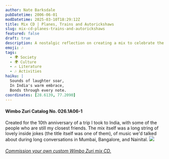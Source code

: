 ```yaml
---
author: Nate Barksdale
pubDatetime: 2006-06-01
modDatetime: 2025-03-10T18:29:12Z
title: Mix CD | Planes, Trains and Autorickshaws
slug: mix-cd-planes-trains-and-autorickshaws
featured: false
draft: true
description: A nostalgic reflection on creating a mix to celebrate the friendships and memories made during a trip to India, filled with inside jokes and cherished music.
emoji: 🎶
tags:
  - 🌍 Society
  - 🌍 Culture
  - ✍️ Literature
  - 🎶 Activities
haiku: |
  Sounds of laughter soar,  
  In India's warm embrace,  
  Bonds through every note.
coordinates: [28.6139, 77.2090]
---
```


#### Wimbo Zuri Catalog No. 026.1A06-1

Created for the 10th anniversary of a trip I took to India, with some of the people who are still my closest friends. The mix itself was a long string of lovely inside jokes (the title itself was one of them), of music we'd talked about during long conversations in Mumbai, Bangalore, and Nainital. [![](https://www.natebarksdale.com/wp-content/uploads/portfolio/planestrains_530.jpg)](https://www.natebarksdale.com/wp-content/uploads/portfolio/planestrains_530.jpg)

###### [Commission your own custom Wimbo Zuri mix CD.](https://www.natebarksdale.com/?p=342)

